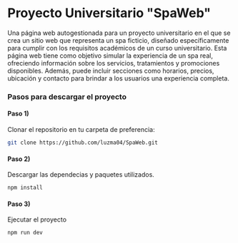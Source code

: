 # Proyecto Universitario "SpaWeb"

Una página web autogestionada para un proyecto universitario en el que se crea un sitio web que representa un spa ficticio, diseñado específicamente para cumplir con los requisitos académicos de un curso universitario. Esta página web tiene como objetivo simular la experiencia de un spa real, ofreciendo información sobre los servicios, tratamientos y promociones disponibles. Además, puede incluir secciones como horarios, precios, ubicación y contacto para brindar a los usuarios una experiencia completa. 

### Pasos para descargar el proyecto

#### Paso 1)
Clonar el repositorio en tu carpeta de preferencia:

```bash
git clone https://github.com/luzma04/SpaWeb.git
```

#### Paso 2)
Descargar las dependecias y paquetes utilizados.

```bash
npm install
```

#### Paso 3)
Ejecutar el proyecto
```bash
npm run dev
```